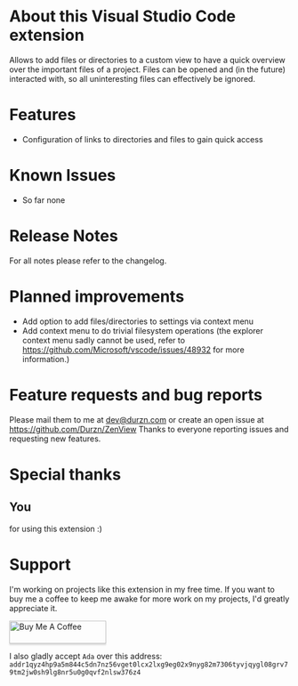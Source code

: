 # About this Visual Studio Code extension

Allows to add files or directories to a custom view to have a quick overview over the important files of a project.
Files can be opened and (in the future) interacted with, so all uninteresting files can effectively be ignored.

# Features
- Configuration of links to directories and files to gain quick access

# Known Issues
- So far none

# Release Notes
For all notes please refer to the changelog.
# Planned improvements
- Add option to add files/directories to settings via context menu
- Add context menu to do trivial filesystem operations (the explorer context menu sadly cannot be used, refer to https://github.com/Microsoft/vscode/issues/48932 for more information.)

# Feature requests and bug reports
Please mail them to me at dev@durzn.com or create an open issue at https://github.com/Durzn/ZenView
Thanks to everyone reporting issues and requesting new features.

# Special thanks
## You
for using this extension :)

# Support
I'm working on projects like this extension in my free time. 
If you want to buy me a coffee to keep me awake for more work on my projects, I'd greatly appreciate it.

<a href="https://www.buymeacoffee.com/Durzn" target="_blank"><img src="https://www.buymeacoffee.com/assets/img/custom_images/orange_img.png" alt="Buy Me A Coffee" style="height: 41px !important;width: 174px !important;box-shadow: 0px 3px 2px 0px rgba(190, 190, 190, 0.5) !important;-webkit-box-shadow: 0px 3px 2px 0px rgba(190, 190, 190, 0.5) !important;" ></a>

I also gladly accept ``Ada`` over this address: ``addr1qyz4hp9a5m844c5dn7nz56vget0lcx2lxg9eg02x9nyg82m7306tyvjqygl08grv79tm2jw0sh9lg8nr5u0g0qvf2nlsw376z4``